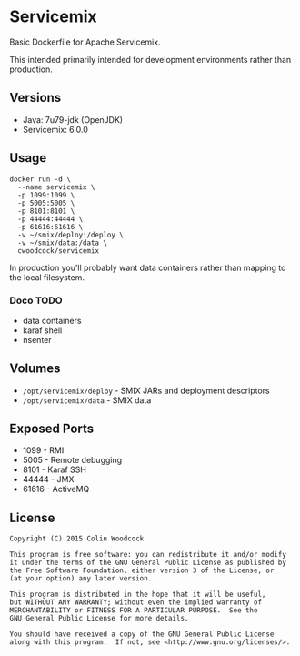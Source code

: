 # Servicemix
Basic Dockerfile for Apache Servicemix.

This intended primarily intended for development environments rather than production.

## Versions
* Java: 7u79-jdk (OpenJDK)
* Servicemix: 6.0.0

## Usage
```
docker run -d \
  --name servicemix \
  -p 1099:1099 \
  -p 5005:5005 \
  -p 8101:8101 \
  -p 44444:44444 \
  -p 61616:61616 \
  -v ~/smix/deploy:/deploy \
  -v ~/smix/data:/data \
  cwoodcock/servicemix
```

In production you'll probably want data containers rather than mapping to the local filesystem.  

### Doco TODO
* data containers
* karaf shell
* nsenter

## Volumes
* `/opt/servicemix/deploy` - SMIX JARs and deployment descriptors
* `/opt/servicemix/data` - SMIX data

## Exposed Ports
* 1099 - RMI
* 5005 - Remote debugging
* 8101 - Karaf SSH
* 44444 - JMX
* 61616 - ActiveMQ

## License

	Copyright (C) 2015 Colin Woodcock

    This program is free software: you can redistribute it and/or modify
    it under the terms of the GNU General Public License as published by
    the Free Software Foundation, either version 3 of the License, or
    (at your option) any later version.

    This program is distributed in the hope that it will be useful,
    but WITHOUT ANY WARRANTY; without even the implied warranty of
    MERCHANTABILITY or FITNESS FOR A PARTICULAR PURPOSE.  See the
    GNU General Public License for more details.

    You should have received a copy of the GNU General Public License
    along with this program.  If not, see <http://www.gnu.org/licenses/>.